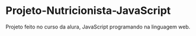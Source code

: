 # Projeto-Nutricionista-JavaScript
Projeto feito no curso da alura, JavaScript programando na linguagem web.
